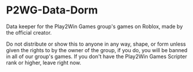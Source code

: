 # P2WG-Data-Dorm
Data keeper for the Play2Win Games group's games on Roblox, made by the official creator.

Do not distribute or show this to anyone in any way, shape, or form unless given the rights to by the owner of the group, if you do, you will be banned in all of our group's games.
If you don't have the Play2Win Games Scripter rank or higher, leave right now.
